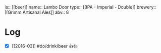 is:: [[beer]]
name:: Lambo Door
type:: [[IPA - Imperial - Double]]
brewery:: [[Grimm Artisanal Ales]]
abv:: 8

# Log
- [x] [[2016-03]] #do/drink/beer 👍👍
